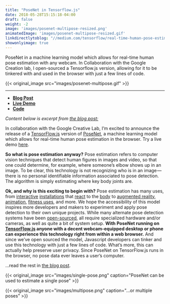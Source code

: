 ```yaml
---
title: "PoseNet in Tensorflow.js"
date: 2018-05-28T15:15:18-04:00
draft: false
weight: -2
image: 'images/posenet-multipose-resized.png'
animatedImage: 'images/posenet-multipose-resized.gif'
linkdirectlytoblog: "//medium.com/tensorflow/real-time-human-pose-estimation-in-the-browser-with-tensorflow-js-7dd0bc881cd5"
showonlyimage: true
---
```


PoseNet in a machine learning model which allows for real-time human pose estimation with any webcam.  In Collaboration with the Google Creation lab, I open-sourced a Tensorflow.js version, allowing for it to be tinkered with and used in the browser with just a few lines of code.

<!--more-->

{{< original_image src="images/posenet-multipose.gif" >}}

---

* **[Blog Post](https://medium.com/tensorflow/real-time-human-pose-estimation-in-the-browser-with-tensorflow-js-7dd0bc881cd5)**
* **[Live Demo](https://storage.googleapis.com/tfjs-models/demos/posenet/camera.html)**
* **[Code](https://github.com/tensorflow/tfjs-models/tree/master/posenet)**

*Content below is excerpt from [the blog post:](https://medium.com/tensorflow/real-time-human-pose-estimation-in-the-browser-with-tensorflow-js-7dd0bc881cd5)*

In collaboration with the Google Creative Lab, I’m excited to announce the release of a [TensorFlow.js](https://js.tensorflow.org/) version of [PoseNet](https://github.com/tensorflow/tfjs-models/tree/master/posenet), a machine learning model which allows for real-time human pose estimation in the browser. Try a live demo [here](https://js.tensorflow.org/).

**So what is pose estimation anyway?** Pose estimation refers to computer vision techniques that detect human figures in images and video, so that one could determine, for example, where someone’s elbow shows up in an image. To be clear, this technology is not recognizing who is in an image — there is no personal identifiable information associated to pose detection. The algorithm is simply estimating where key body joints are.

**Ok, and why is this exciting to begin with?** Pose estimation has many uses, from [interactive](https://vimeo.com/128375543) [installations](https://www.youtube.com/watch?v=I5__9hq-yas) that [react](https://vimeo.com/34824490) to the [body](https://vimeo.com/2892576) to [augmented reality](https://www.instagram.com/p/BbkKLiegrTR/), [animation](https://www.instagram.com/p/Bg1EgOihgyh/), [fitness uses](https://www.runnersneed.com/expert-advice/gear-guides/gait-analysis.html), and more. We hope the accessibility of this model inspires more developers and makers to experiment and apply pose detection to their own unique projects. While many alternate pose detection systems have been [open-sourced](https://github.com/CMU-Perceptual-Computing-Lab/openpose), all require specialized hardware and/or cameras, as well as quite a bit of system setup. **With PoseNet running on [TensorFlow.js](https://js.tensorflow.org/) anyone with a decent webcam-equipped desktop or phone can experience this technology right from within a web browser.** And since we’ve open sourced the model, Javascript developers can tinker and use this technology with just a few lines of code. What’s more, this can actually help preserve user privacy. Since PoseNet on TensorFlow.js runs in the browser, no pose data ever leaves a user’s computer.

...read the rest in [the blog post](https://medium.com/tensorflow/real-time-human-pose-estimation-in-the-browser-with-tensorflow-js-7dd0bc881cd5).


{{< original_image src="images/single-pose.png" caption="PoseNet can be used to estimate a single pose" >}}

{{< original_image src="images/multipose.png" caption="...or multiple poses" >}}